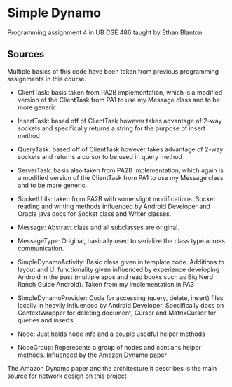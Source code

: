 # Simple Dynamo

Programming assignment 4 in UB CSE 486 taught by Ethan Blanton

## Sources

Multiple basics of this code have been taken from previous programming assignments in this course.
- ClientTask: basis taken from PA2B implementation, which is a modified version of the ClientTask from PA1
  to use my Message class and to be more generic.

- InsertTask: based off of ClientTask however takes advantage of 2-way sockets and specifically
  returns a string for the purpose of insert method

- QueryTask: based off of ClientTask however takes advantage of 2-way sockets and returns a cursor
  to be used in query method

- ServerTask: basis also taken from PA2B implementation, which again is a modified version of the
  ClientTask from PA1 to use my Message class and to be more generic.

- SocketUtils: taken from PA2B with some slight modifications. Socket reading and writing methods
  influenced by Android Developer and Oracle java docs for Socket class and Writer classes.

- Message: Abstract class and all subclasses are original.

- MessageType: Original, basically used to serialize the class type across communication.

- SimpleDynamoActivity: Basic class given in template code. Additions to layout and UI functionality
  given influenced by experience developing Android in the past (multiple apps and read books such
  as Big Nerd Ranch Guide Android). Taken from my implementation in PA3

- SimpleDynamoProvider: Code for accessing (query, delete, insert) files locally in heavily influenced
  by Android Developer. Specifically docs on ContextWrapper for deleting document, Cursor and
  MatrixCursor for queries and inserts.

- Node: Just holds node info and a couple usedful helper methods

- NodeGroup: Reperesents a group of nodes and contians helper methods. Influenced by the Amazon
  Dynamo paper

The Amazon Dynamo paper and the architecture it describes is the main source for network design
on this project
